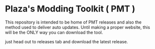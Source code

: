 # Plaza's Modding Toolkit ( PMT )

This repository is intended to be home of PMT releases and also the method used to deliver auto updates.
Until making a proper website, this will be the ONLY way you can download the tool.

just head out to releases tab and download the latest release.
